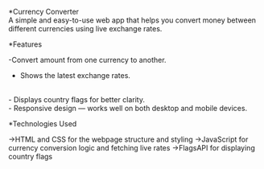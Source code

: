 *Currency Converter
<br>
A simple and easy-to-use web app that helps you convert money between different currencies using live exchange rates.
<br>

*Features

-Convert amount from one currency to another.
<br>
- Shows the latest exchange rates.
<br>
- Displays country flags for better clarity.
<br>
- Responsive design — works well on both desktop and mobile devices.
<br>

*Technologies Used

->HTML and CSS for the webpage structure and styling
->JavaScript for currency conversion logic and fetching live rates
->FlagsAPI for displaying country flags
